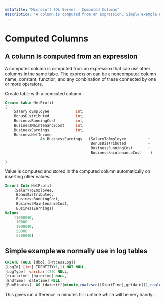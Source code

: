 ```yaml
---
metaTitle: "Microsoft SQL Server - Computed Columns"
description: "A column is computed from an expression, Simple example we normally use in log tables"
---
```


# Computed Columns



## A column is computed from an expression


A computed column is computed from an expression that can use other columns in the same table. The expression can be a noncomputed column name, constant, function, and any combination of these connected by one or more operators.

Create table with a computed column

```sql
Create table NetProfit
(
    SalaryToEmployee            int,    
    BonusDistributed            int,
    BusinessRunningCost         int,    
    BusinessMaintenanceCost     int,
    BusinessEarnings            int,
    BusinessNetIncome
                As BusinessEarnings - (SalaryToEmployee          + 
                                       BonusDistributed          + 
                                       BusinessRunningCost       +
                                       BusinessMaintenanceCost    )
                                           
)

```

Value is computed and stored in the computed column automatically on inserting other values.

```sql
Insert Into NetProfit
    (SalaryToEmployee,
     BonusDistributed,
     BusinessRunningCost,
     BusinessMaintenanceCost,
     BusinessEarnings)
Values        
    (1000000,
     10000,
     1000000,
     50000,
     2500000)    

```



## Simple example we normally use in log tables


```sql
CREATE TABLE [dbo].[ProcessLog](
[LogId] [int] IDENTITY(1,1) NOT NULL,
[LogType] [varchar](20) NULL,
[StartTime] [datetime] NULL,
[EndTime] [datetime] NULL,
[RunMinutes]  AS (datediff(minute,coalesce([StartTime],getdate()),coalesce([EndTime],getdate())))

```

This gives run difference in minutes for runtime which will be very handy..

